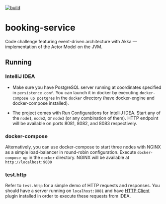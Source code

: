 [![build](https://github.com/apprme/booking/actions/workflows/build.yml/badge.svg)](https://github.com/apprme/booking/actions/workflows/build.yml)

# booking-service

Code challenge featuring event-driven architecture with Akka — implementation of the Actor Model on the JVM.

## Running

### IntelliJ IDEA

* Make sure you have PostgreSQL server running at coordinates specified in `persistence.conf`. You can launch it in
  docker by executing `docker-compose up postgres` in the `docker` directory
  (have docker-engine and docker-compose installed).

* The project comes with Run Configurations for IntelliJ IDEA. Start any of the `node1`, `node2`, or `node3` (or any
  combination of them). HTTP endpoint will be available on ports 8081, 8082, and 8083 respectively.
  

### docker-compose

Alternatively, you can use docker-compose to start three nodes with NGINX as a simple load-balancer in round-robin
configuration. Execute `docker-compose up` in the `docker` directory. NGINX will be available at `http://localhost:9000` 

### test.http

Refer to `test.http` for a simple demo of HTTP requests and responses. You should have a server running
on `localhost:8081` and have [HTTP Client](https://plugins.jetbrains.com/plugin/13121-http-client) plugin
installed in order to execute these requests from IDEA.